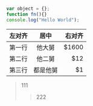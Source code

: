 ```js
var object = {};
function fn(){}
console.log("Hello World");
```


| 左对齐  | 居中  | 右对齐 |
|:- |:-:| -:|
| 第一行  | 他大舅    | $1600 |
| 第二行  | 他二舅    | $12   |
| 第三行  | 都是他舅  |  $1   |

>111
>>222
